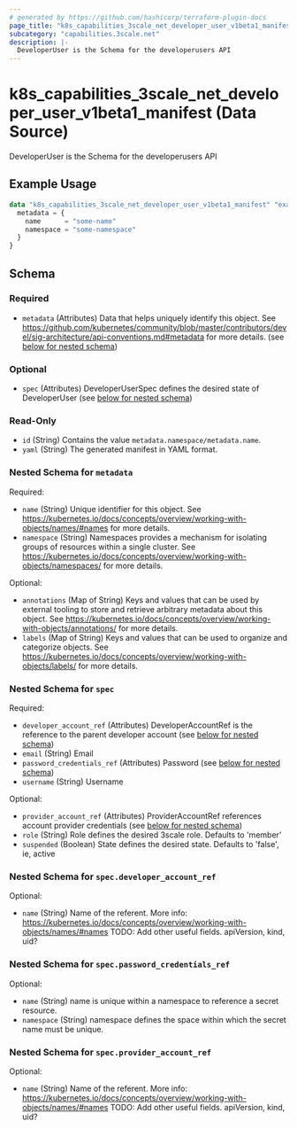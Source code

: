 ```yaml
---
# generated by https://github.com/hashicorp/terraform-plugin-docs
page_title: "k8s_capabilities_3scale_net_developer_user_v1beta1_manifest Data Source - terraform-provider-k8s"
subcategory: "capabilities.3scale.net"
description: |-
  DeveloperUser is the Schema for the developerusers API
---
```


# k8s_capabilities_3scale_net_developer_user_v1beta1_manifest (Data Source)

DeveloperUser is the Schema for the developerusers API

## Example Usage

```terraform
data "k8s_capabilities_3scale_net_developer_user_v1beta1_manifest" "example" {
  metadata = {
    name      = "some-name"
    namespace = "some-namespace"
  }
}
```

<!-- schema generated by tfplugindocs -->
## Schema

### Required

- `metadata` (Attributes) Data that helps uniquely identify this object. See https://github.com/kubernetes/community/blob/master/contributors/devel/sig-architecture/api-conventions.md#metadata for more details. (see [below for nested schema](#nestedatt--metadata))

### Optional

- `spec` (Attributes) DeveloperUserSpec defines the desired state of DeveloperUser (see [below for nested schema](#nestedatt--spec))

### Read-Only

- `id` (String) Contains the value `metadata.namespace/metadata.name`.
- `yaml` (String) The generated manifest in YAML format.

<a id="nestedatt--metadata"></a>
### Nested Schema for `metadata`

Required:

- `name` (String) Unique identifier for this object. See https://kubernetes.io/docs/concepts/overview/working-with-objects/names/#names for more details.
- `namespace` (String) Namespaces provides a mechanism for isolating groups of resources within a single cluster. See https://kubernetes.io/docs/concepts/overview/working-with-objects/namespaces/ for more details.

Optional:

- `annotations` (Map of String) Keys and values that can be used by external tooling to store and retrieve arbitrary metadata about this object. See https://kubernetes.io/docs/concepts/overview/working-with-objects/annotations/ for more details.
- `labels` (Map of String) Keys and values that can be used to organize and categorize objects. See https://kubernetes.io/docs/concepts/overview/working-with-objects/labels/ for more details.


<a id="nestedatt--spec"></a>
### Nested Schema for `spec`

Required:

- `developer_account_ref` (Attributes) DeveloperAccountRef is the reference to the parent developer account (see [below for nested schema](#nestedatt--spec--developer_account_ref))
- `email` (String) Email
- `password_credentials_ref` (Attributes) Password (see [below for nested schema](#nestedatt--spec--password_credentials_ref))
- `username` (String) Username

Optional:

- `provider_account_ref` (Attributes) ProviderAccountRef references account provider credentials (see [below for nested schema](#nestedatt--spec--provider_account_ref))
- `role` (String) Role defines the desired 3scale role. Defaults to 'member'
- `suspended` (Boolean) State defines the desired state. Defaults to 'false', ie, active

<a id="nestedatt--spec--developer_account_ref"></a>
### Nested Schema for `spec.developer_account_ref`

Optional:

- `name` (String) Name of the referent. More info: https://kubernetes.io/docs/concepts/overview/working-with-objects/names/#names TODO: Add other useful fields. apiVersion, kind, uid?


<a id="nestedatt--spec--password_credentials_ref"></a>
### Nested Schema for `spec.password_credentials_ref`

Optional:

- `name` (String) name is unique within a namespace to reference a secret resource.
- `namespace` (String) namespace defines the space within which the secret name must be unique.


<a id="nestedatt--spec--provider_account_ref"></a>
### Nested Schema for `spec.provider_account_ref`

Optional:

- `name` (String) Name of the referent. More info: https://kubernetes.io/docs/concepts/overview/working-with-objects/names/#names TODO: Add other useful fields. apiVersion, kind, uid?
